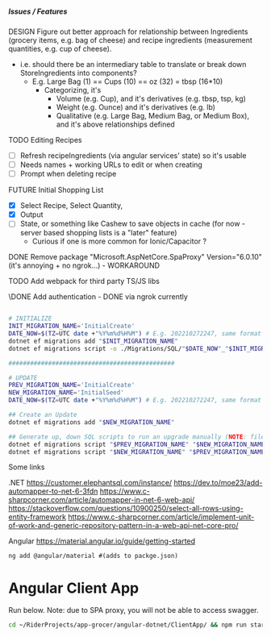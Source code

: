 ##### Issues / Features

DESIGN Figure out better approach for relationship between Ingredients (grocery items, e.g. bag of cheese) and recipe ingredients (measurement quantities, e.g. cup of cheese).
  - i.e. should there be an intermediary table to translate or break down StoreIngredients into components?
    - E.g. Large Bag (1) == Cups (10) == oz (32) = tbsp (16*10)
      - Categorizing, it's
        - Volume (e.g. Cup), and it's derivatives (e.g. tbsp, tsp, kg)
        - Weight (e.g. Ounce) and it's derivatives (e.g. lb)
        - Qualitative (e.g. Large Bag, Medium Bag, or Medium Box), and it's above relationships defined
   
TODO Editing Recipes
  - [ ] Refresh recipeIngredients (via angular services' state) so it's usable
  - [ ] Needs names + working URLs to edit or when creating
  - [ ] Prompt when deleting recipe
 
FUTURE Initial Shopping List
  - [x] Select Recipe, Select Quantity, 
  - [x] Output
  - [ ] State, or something like Cashew to save objects in cache (for now - server based shopping lists is a "later" feature)
    - Curious if one is more common for Ionic/Capacitor ?
    
DONE Remove package "Microsoft.AspNetCore.SpaProxy" Version="6.0.10" (it's annoying + no ngrok...) - WORKAROUND

TODO Add webpack for third party TS/JS libs

\DONE Add authentication - DONE via ngrok currently


```bash

# INITIALIZE
INIT_MIGRATION_NAME='InitialCreate'
DATE_NOW=$(TZ=UTC date +"%Y%m%d%H%M") # E.g. 202210272247, same format as migrations used for up.sql, down.sql
dotnet ef migrations add "$INIT_MIGRATION_NAME"
dotnet ef migrations script -o ./Migrations/SQL/"$DATE_NOW"_"$INIT_MIGRATION_NAME".up.sql

##############################################

# UPDATE
PREV_MIGRATION_NAME='InitialCreate'
NEW_MIGRATION_NAME='InitialSeed'
DATE_NOW=$(TZ=UTC date +"%Y%m%d%H%M") # E.g. 202210272247, same format as migrations used for up.sql, down.sql

## Create an Update
dotnet ef migrations add "$NEW_MIGRATION_NAME"

## Generate up, down SQL scripts to run an upgrade manually (NOTE: files may take a while to appear)
dotnet ef migrations script "$PREV_MIGRATION_NAME" "$NEW_MIGRATION_NAME" --verbose -o ./Migrations/SQL/"$DATE_NOW"_"$NEW_MIGRATION_NAME".up.sql
dotnet ef migrations script "$NEW_MIGRATION_NAME" "$PREV_MIGRATION_NAME" --verbose -o ./Migrations/SQL/"$DATE_NOW"_"$NEW_MIGRATION_NAME".down.sql


```

Some links

.NET
https://customer.elephantsql.com/instance/
https://dev.to/moe23/add-automapper-to-net-6-3fdn
https://www.c-sharpcorner.com/article/automapper-in-net-6-web-api/
https://stackoverflow.com/questions/10900250/select-all-rows-using-entity-framework
https://www.c-sharpcorner.com/article/implement-unit-of-work-and-generic-repository-pattern-in-a-web-api-net-core-pro/

Angular
https://material.angular.io/guide/getting-started
```angular2html
ng add @angular/material #(adds to packge.json)

```

# Angular Client App

Run below. Note: due to SPA proxy, you will not be able to access swagger.
```bash
cd ~/RiderProjects/app-grocer/angular-dotnet/ClientApp/ && npm run start
```


##